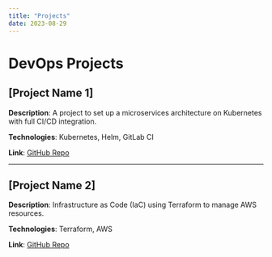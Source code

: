 ```yaml
---
title: "Projects"
date: 2023-08-29
---
```


# DevOps Projects

## [Project Name 1]
**Description**: A project to set up a microservices architecture on Kubernetes with full CI/CD integration.

**Technologies**: Kubernetes, Helm, GitLab CI

**Link**: [GitHub Repo](https://github.com/yourusername/project-name-1)

---

## [Project Name 2]
**Description**: Infrastructure as Code (IaC) using Terraform to manage AWS resources.

**Technologies**: Terraform, AWS

**Link**: [GitHub Repo](https://github.com/yourusername/project-name-2)
